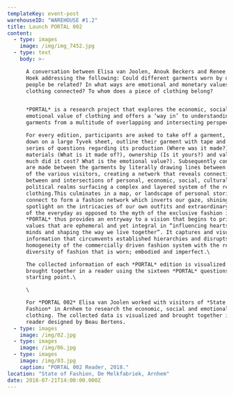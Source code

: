 ```yaml
---
templateKey: event-post
warehouseID: "WAREHOUSE #1.2"
title: Launch PORTAL 002
content:
  - type: images
    image: /img/img_7452.jpg
  - type: text
    body: >-

      A conversation between Elisa van Joolen, Anouk Beckers and Renee van der
      Hoek addressing the following: Could different garments worn by different
      people be related? In what ways are emotional and monetary values of
      clothing connected? To whom does a piece of clothing belong?


      *PORTAL* is a research project that explores the economic, social and
      emotional value of clothing and offers a ‘way in’ to understanding
      garments from a multitude of overlapping and intersecting perspectives.\

      For every edition, participants are asked to take off a garment, lay it
      down on a large Tyvek sheet, outline their garment with tape and answer a
      series of questions regarding its production (Where was it made?),
      materials (What is it made of?), ownership (Is it yours?) and value (How
      much did it cost? What is the emotional value?). Subsequently connections
      are made between the garments by literally drawing lines between the items
      of the various visitors, creating a network that reveals connections
      between and intersections of personal, economic, social, cultural and
      political realms surfacing a complex and layered system of the reality of
      clothing.This culminates in a map, or landscape of personal stories that
      connect to form a fashion network which inverts our gaze, shining a
      spotlight on the intricacies of our own outfits and extraordinary aspects
      of the everyday as opposed to the myth of the exclusive fashion image.
      *PORTAL* thus provides an entryway to a vision that begins to prioritise
      values that are ephemeral and yet integral in “influencing hearts and
      minds and shaping the way we live together”. It captures and visualises
      information that circumvents established hierarchies and disrupts the
      homogeneity of the commercially driven fashion system with the refreshing
      diversity of fashion that is worn; embodied and imperfect.\

      The collected information of each *PORTAL* edition is visualized and
      brought together in a reader using the sixteen *PORTAL* questions as a
      starting point.\

      \

      For *PORTAL 002* Elisa van Joolen worked with visitors of *State of
      Fashion* in Arnhem to research the economic, social and emotional value of
      clothing. The collected data is visualized and brought together in a
      reader designed by Beau Bertens.
  - type: images
    image: /img/02.jpg
  - type: images
    image: /img/06.jpg
  - type: images
    image: /img/03.jpg
    caption: "PORTAL 002 Reader, 2018."
location: "State of Fashion, De Melkfabriek, Arnhem"
date: 2018-07-21T14:00:00.000Z
---
```

